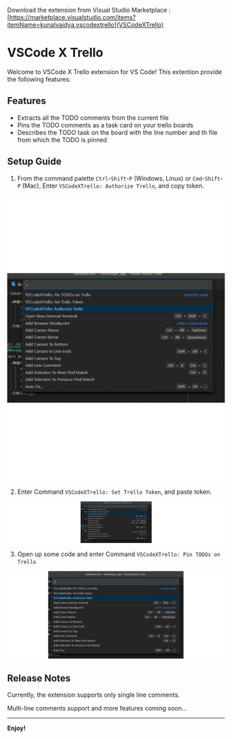 Download the extension from Visual Studio Marketplace : [https://marketplace.visualstudio.com/items?itemName=kunalvaidya.vscodextrello](VSCodeXTrello)

# VSCode X Trello

Welcome to VSCode X Trello extension for VS Code! This extention provide the following features:

## Features

- Extracts all the TODO comments from the current file
- Pins the TODO comments as a task card on your trello boards
- Describes the TODO task on the board with the line number and th file from which the TODO is pinned

## Setup Guide

1. From the command palette `Ctrl`-`Shift`-`P` (Windows, Linux) or `Cmd`-`Shift`-`P` (Mac), Enter `VSCodeXTrello: Authorize Trello`, and copy token.

<img  src="https://github.com/Ikunalv/vscodextrello/blob/master/src/img/1.gif?raw=true" alt="Trello Authorization">

2. Enter Command `VSCodeXTrello: Set Trello Token`, and paste token.

<img  src="https://github.com/Ikunalv/vscodextrello/blob/master/src/img/2.gif?raw=true" alt="Setting Authorization Code">

3. Open up some code and enter Command `VSCodeXTrello: Pin TODOs on Trello`

<img  src="https://github.com/Ikunalv/vscodextrello/blob/master/src/img/3.gif?raw=true" alt="Pinning Tasks">

## Release Notes

Currently, the extension supports only single line comments.

Multi-line comments support and more features coming soon...

---

**Enjoy!**
